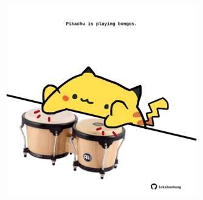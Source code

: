 <!-- built at 21/05/2022, 05:01:44 UTC -->
<p align="center">
  <img width="500" height="500" src="./ReadmeImage.svg">
</p>
